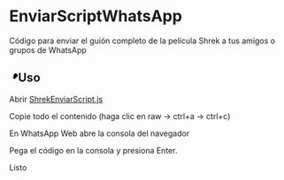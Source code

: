 # EnviarScriptWhatsApp
<p dir="auto">Código para enviar el guión completo de la película Shrek a tus amigos o grupos de WhatsApp</p>
<h2 tabindex="-1" dir="auto"><a id="user-content-utilization" class="anchor" aria-hidden="true" tabindex="-1" href="#utilization"> <svg class="octicon octicon-link" viewBox="0 0 16 16" version="1.1" width="16" height="16" aria-hidden="true"><path d="m7.775 3.275 1.25-1.25a3.5 3.5 0 1 1 4.95 4.95l-2.5 2.5a3.5 3.5 0 0 1-4.95 0 .751.751 0 0 1 .018-1.042.751.751 0 0 1 1.042-.018 1.998 1. 998 0 0 0 2.83 0l2.5-2.5a2.002 2.002 0 0 0-2.83-2.83l-1.25 1.25a.751.751 0 0 1-1.042-.018.751.751 0 0 1-.018-1.042Zm-4.69 9.64a1.99 8 1.998 0 0 0 0 2.83 0L1.25-1.25A.751.751 0 0 1 1.042.018.751.751 0 0 1 .018 1.042L-1.25 1.25a3.5 3.5 0 1-4.95-4.95L2.5-2.5a3 .5 3.5 0 0 1 4.95 0 .751.751 0 0 1-.018 1.042.751.751 0 0 1-1.042.018 1.998 1.998 0 0 0-2.83 0l-2.5 2.5a1.998 1.998 0 0 0 0 2.83Z"></path ></a>Uso</h2>
<p dir="auto">Abrir <a href="[https://github.com/Matt-Fontes/SendScriptWhatsApp/blob/main/shrekSendScript.js](https://github.com/jcduranm1/EnviarScriptWhatsApp/blob/main/ShrekEnviarScript.js)">ShrekEnviarScript.js</a>
<p dir="auto">Copie todo el contenido (haga clic en raw -> ctrl+a -> ctrl+c)</p>
<p dir="auto">En WhatsApp Web abre la consola del navegador</p>
<p dir="auto">Pega el código en la consola y presiona Enter.</p>
<p dir="auto">Listo</p>
